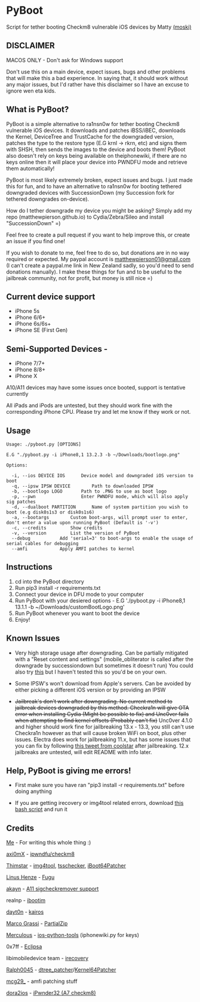 # PyBoot
Script for tether booting Checkm8 vulnerable iOS devices by Matty [(moski)](https://twitter.com/mosk_i)

## DISCLAIMER

MACOS ONLY - Don't ask for Windows support

Don't use this on a main device, expect issues, bugs and other problems that will make this a bad experience. In saying that, it should work without any major issues, but I'd rather have this disclaimer so I have an excuse to ignore wen eta kids.

## What is PyBoot?

PyBoot is a simple alternative to ra1nsn0w for tether booting Checkm8 vulnerable iOS devices. It downloads and patches iBSS/iBEC, downloads the Kernel, DeviceTree and TrustCache for the downgraded version, patches the type to the restore type (E.G krnl -> rkrn, etc) and signs them with SHSH, then sends the images to the device and boots them! PyBoot also doesn't rely on keys being available on theiphonewiki, if there are no keys online then it will place your device into PWNDFU mode and retrieve them automatically!

PyBoot is most likely extremely broken, expect issues and bugs. I just made this for fun, and to have an alternative to ra1nsn0w for booting tethered downgraded devices with SuccessionDown (my Succession fork for tethered downgrades on-device).

How do I tether downgrade my device you might be asking? Simply add my repo (matthewpierson.github.io) to Cydia/Zebra/Sileo and install "SuccessionDown" =)

Feel free to create a pull request if you want to help improve this, or create an issue if you find one!

If you wish to donate to me, feel free to do so, but donations are in no way required or expected. My paypal account is matthewpierson01@gmail.com (I can't create a paypal.me link in New Zealand sadly, so you'd need to send donations manually). I make these things for fun and to be useful to the jailbreak community, not for profit, but money is still nice =)

## Current device support

- iPhone 5s
- iPhone 6/6+
- iPhone 6s/6s+
- iPhone SE (First Gen)

## Semi-Supported Devices -

- iPhone 7/7+
- iPhone 8/8+
- iPhone X

A10/A11 devices may have some issues once booted, support is tentative currently

All iPads and iPods are untested, but they should work fine with the corresponding iPhone CPU. Please try and let me know if they work or not.

## Usage
```
Usage: ./pyboot.py [OPTIONS]

E.G "./pyboot.py -i iPhone8,1 13.2.3 -b ~/Downloads/bootlogo.png"

Options:

  -i, --ios DEVICE IOS		Device model and downgraded iOS version to boot
  -q, --ipsw IPSW DEVICE        Path to downloaded IPSW
  -b, --bootlogo LOGO 		Path to .PNG to use as boot logo
  -p, --pwn 		        Enter PWNDFU mode, which will also apply sig patches
  -d, --dualboot PARTITION      Name of system partition you wish to boot (e.g disk0s1s3 or disk0s1s6)
  -a, --bootargs 		Custom boot-args, will prompt user to enter, don't enter a value upon running PyBoot (Default is '-v')
  -c, --credits 		Show credits
  -v, --version 		List the version of PyBoot
  --debug           Add 'serial=3' to boot-args to enable the usage of serial cables for debugging
  --amfi            Apply AMFI patches to kernel

```

## Instructions

1. cd into the PyBoot directory
2. Run pip3 install -r requirements.txt
3. Connect your device in DFU mode to your computer
4. Run PyBoot with your desiered options - E.G './pyboot.py -i iPhone8,1 13.1.1 -b ~/Downloads/customBootLogo.png'
5. Run PyBoot whenever you want to boot the device
6. Enjoy! 

## Known Issues

- Very high storage usage after downgrading. Can be partially mitigated with a "Reset content and settings" (mobile_obliterator is called after the downgrade by successiondown but sometimes it doesn't run) You could also try [this](https://github.com/MatthewPierson/PyBoot/issues/2) but I haven't tested this so you'd be on your own.

- Some IPSW's won't download from Apple's servers. Can be avoided by either picking a different iOS version or by providing an IPSW

- ~~Jailbreak's don't work after downgrading. No current method to jailbreak devices downgraded by this method. Checkra1n will give OTA error when installing Cydia (Might be possible to fix) and Unc0ver fails when attempting to find kernel offsets (Probably can't fix)~~ Unc0ver 4.1.0 and higher should work fine for jailbreaking 13.x - 13.3, you still can't use Checkra1n however as that will cause broken WiFi on boot, plus other issues. Electra does work for jailbreaking 11.x, but has some issues that you can fix by following [this tweet from coolstar](https://twitter.com/CStar_OW/status/1233241107661615108) after jailbreaking. 12.x jailbreaks are untested, will edit README with info later.


## Help, PyBoot is giving me errors!

- First make sure you have ran "pip3 install -r requirements.txt" before doing anything

- If you are getting irecovery or img4tool related errors, download [this bash script](https://gist.github.com/MatthewPierson/3838e6192120f27b195b2f284f5737c6) and run it 

## Credits

[Me](https://twitter.com/mosk_i) - For writing this whole thing :)

[axi0mX](https://twitter.com/axi0mX) - [ipwndfu/checkm8](https://github.com/axi0mX/ipwndfu)

[Thimstar](https://twitter.com/tihmstar) - [img4tool](https://github.com/tihmstar/img4tool), [tsschecker](https://github.com/tihmstar/tsschecker), [iBoot64Patcher](https://github.com/tihmstar/iBoot64Patcher)

[Linus Henze](https://twitter.com/LinusHenze) - [Fugu](https://github.com/LinusHenze/Fugu)

[akayn](https://twitter.com/_akayn) - [A11 sigcheckremover support](https://github.com/akayn/ipwndfu)

realnp - [ibootim](https://github.com/realnp/ibootim)

[dayt0n](https://twitter.com/daytonhasty) - [kairos](https://github.com/dayt0n/kairos)

[Marco Grassi](https://twitter.com/marcograss) - [PartialZip](https://github.com/marcograss/partialzip)

[Merculous](https://twitter.com/Vyce_Merculous) - [ios-python-tools](https://github.com/Merculous/ios-python-tools) (iphonewiki.py for keys)

0x7ff - [Eclipsa](https://github.com/0x7ff/eclipsa)

libimobiledevice team - [irecovery](https://github.com/libimobiledevice/libirecovery)

[Ralph0045](https://twitter.com/Ralph0045) - [dtree_patcher](https://github.com/Ralph0045/dtree_patcher)/[Kernel64Patcher](https://github.com/Ralph0045/Kernel64Patcher)

[mcg29_](https://twitter.com/mcg29_) - amfi patching stuff

[dora2ios](https://twitter.com/dora2ios) - [iPwnder32 (A7 checkm8)](https://github.com/dora2-iOS/iPwnder32)

